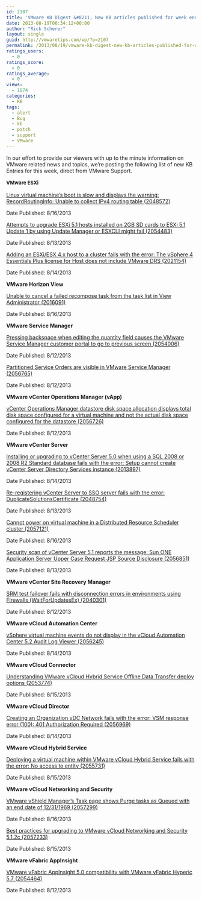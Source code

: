 ```yaml
---
id: 2107
title: 'VMware KB Digest &#8211; New KB articles published for week ending 8/17/13'
date: 2013-08-19T06:34:12+00:00
author: "Rick Scherer"
layout: single
guid: http://vmwaretips.com/wp/?p=2107
permalink: /2013/08/19/vmware-kb-digest-new-kb-articles-published-for-week-ending-81713/
ratings_users:
  - 0
ratings_score:
  - 0
ratings_average:
  - 0
views:
  - 1874
categories:
  - KB
tags:
  - alert
  - Bug
  - kb
  - patch
  - support
  - VMware
---
```

In our effort to provide our viewers with up to the minute information on VMware related news and topics, we&#8217;re posting the following list of new KB Entries for this week, direct from VMware Support.

<strong style="font-size: 13px; line-height: 19px;"><!--more-->VMware ESXi</strong>

[Linux virtual machine’s boot is slow and displays the warning: RecordRoutingInfo: Unable to collect IPv4 routing table (2048572)](http://kb.vmware.com/kb/2048572)
  
Date Published: 8/16/2013
  
[Attempts to upgrade ESXi 5.1 hosts installed on 2GB SD cards to ESXi 5.1 Update 1 by using Update Manager or ESXCLI might fail (2054483)](http://kb.vmware.com/kb/2054483)
  
Date Published: 8/13/2013
  
[Adding an ESXi/ESX 4.x host to a cluster fails with the error: The vSphere 4 Essentials Plus license for Host does not include VMware DRS (2021154)](http://kb.vmware.com/kb/2021154)
  
Date Published: 8/14/2013

**VMware Horizon View**
  
[Unable to cancel a failed recompose task from the task list in View Administrator (2016091)](http://kb.vmware.com/kb/2016091)
  
Date Published: 8/16/2013

**VMware Service Manager**
  
[Pressing backspace when editing the quantity field causes the VMware Service Manager customer portal to go to previous screen (2054006)](http://kb.vmware.com/kb/2054006)
  
Date Published: 8/12/2013
  
[Partitioned Service Orders are visible in VMware Service Manager (2056765)](http://kb.vmware.com/kb/2056765)
  
Date Published: 8/12/2013

**VMware vCenter Operations Manager (vApp)**
  
[vCenter Operations Manager datastore disk space allocation displays total disk space configured for a virtual machine and not the actual disk space configured for the datastore (2056726)](http://kb.vmware.com/kb/2056726)
  
Date Published: 8/12/2013

**VMware vCenter Server**
  
[Installing or upgrading to vCenter Server 5.0 when using a SQL 2008 or 2008 R2 Standard database fails with the error: Setup cannot create vCenter Server Directory Services instance (2013897)](http://kb.vmware.com/kb/2013897)
  
Date Published: 8/14/2013
  
[Re-registering vCenter Server to SSO server fails with the error: DuplicateSolutionsCertificate (2048754)](http://kb.vmware.com/kb/2048754)
  
Date Published: 8/13/2013
  
[Cannot power on virtual machine in a Distributed Resource Scheduler cluster (2057121)](http://kb.vmware.com/kb/2057121)
  
Date Published: 8/16/2013
  
[Security scan of vCenter Server 5.1 reports the message: Sun ONE Application Server Upper Case Request JSP Source Disclosure (2056851)](http://kb.vmware.com/kb/2056851)
  
Date Published: 8/13/2013

**VMware vCenter Site Recovery Manager**
  
[SRM test failover fails with disconnection errors in environments using Firewalls (WaitForUpdatesEx) (2040301)](http://kb.vmware.com/kb/2040301)
  
Date Published: 8/12/2013

**VMware vCloud Automation Center**
  
[vSphere virtual machine events do not display in the vCloud Automation Center 5.2 Audit Log Viewer (2056245)](http://kb.vmware.com/kb/2056245)
  
Date Published: 8/14/2013

**VMware vCloud Connector**
  
[Understanding VMware vCloud Hybrid Service Offline Data Transfer deploy options (2053774)](http://kb.vmware.com/kb/2053774)
  
Date Published: 8/15/2013

**VMware vCloud Director**
  
[Creating an Organization vDC Network fails with the error: VSM response error (100): 401 Authorization Required (2056969)](http://kb.vmware.com/kb/2056969)
  
Date Published: 8/14/2013

**VMware vCloud Hybrid Service**
  
[Deploying a virtual machine within VMware vCloud Hybrid Service fails with the error: No access to entity (2055731)](http://kb.vmware.com/kb/2055731)
  
Date Published: 8/15/2013

**VMware vCloud Networking and Security**
  
[VMware vShield Manager’s Task page shows Purge tasks as Queued with an end date of 12/31/1969 (2057299)](http://kb.vmware.com/kb/2057299)
  
Date Published: 8/16/2013
  
[Best practices for upgrading to VMware vCloud Networking and Security 5.1.2c (2057233)](http://kb.vmware.com/kb/2057233)
  
Date Published: 8/15/2013

**VMware vFabric AppInsight**
  
[VMware vFabric AppInsight 5.0 compatibility with VMware vFabric Hyperic 5.7 (2054464)](http://kb.vmware.com/kb/2054464)
  
Date Published: 8/12/2013